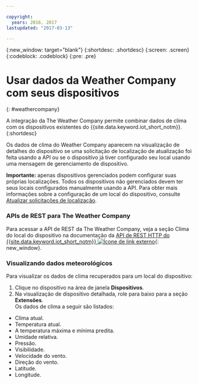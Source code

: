 ```yaml
---

copyright:
  years: 2016, 2017
lastupdated: "2017-03-13"

---
```


{:new_window: target="blank"}
{:shortdesc: .shortdesc}
{:screen: .screen}
{:codeblock: .codeblock}
{:pre: .pre}

# Usar dados da Weather Company com seus dispositivos
{: #weathercompany}

A integração da The Weather Company permite combinar dados de clima com os dispositivos existentes do {{site.data.keyword.iot_short_notm}}.
{:shortdesc}

Os dados de clima do Weather Company aparecem na visualização de detalhes do dispositivo se uma solicitação de localização de atualização foi feita usando a API ou se o dispositivo já tiver configurado seu local usando uma mensagem de gerenciamento de dispositivo.

**Importante:** apenas dispositivos gerenciados podem configurar suas próprias localizações. Todos os dispositivos não gerenciados devem ter seus locais configurados manualmente usando a API. Para obter mais informações sobre a configuração de um local do dispositivo, consulte [Atualizar solicitações de localização](../../devices/device_mgmt/index.html#update-location).

### APIs de REST para The Weather Company
Para acessar a API de REST da The Weather Company, veja a
seção Clima do local do dispositivo na documentação da [API de REST HTTP do {{site.data.keyword.iot_short_notm}} ![Ícone de link externo](../../../../icons/launch-glyph.svg)](https://docs.internetofthings.ibmcloud.com/swagger/v0002.html#!/Device_Location_Weather){: new_window}.

### Visualizando dados meteorológicos

Para visualizar os dados de clima recuperados para um local do dispositivo:
1. Clique no dispositivo na área de janela **Dispositivos**.
2. Na visualização de dispositivo detalhada, role para baixo para a seção **Extensões**.  
Os dados de clima a seguir são listados:
 - Clima atual.
 - Temperatura atual.
 - A temperatura máxima e mínima predita.
 - Umidade relativa.
 - Pressão.
 - Visibilidade.
 - Velocidade do vento.
 - Direção do vento.
 - Latitude.
 - Longitude.

<!-- Weather data from The Weather Company extension can be retrieved by using the API. For information on the Weather Company API, see [The Weather Company API documentation ![External link icon](../../../../icons/launch-glyph.svg)](https://docs.internetofthings.ibmcloud.com/swagger/ext-twc.html){: new_window}. -->
